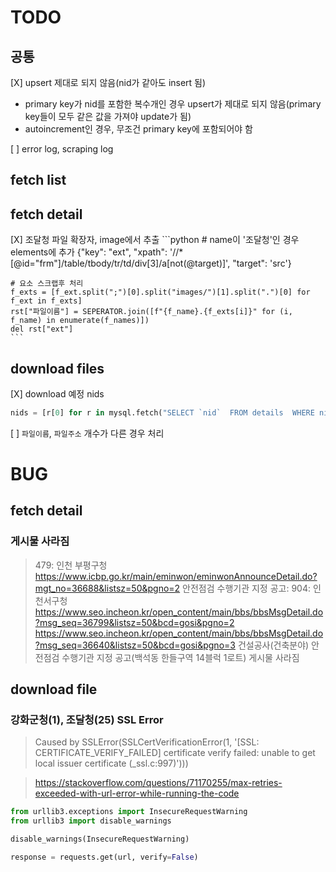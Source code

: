 # TODO

## 공통

[X] upsert 제대로 되지 않음(nid가 같아도 insert 됨)
  - primary key가 nid를 포함한 복수개인 경우 upsert가 제대로 되지 않음(primary key들이 모두 같은 값을 가져야 update가 됨)
  - autoincrement인 경우, 무조건 primary key에 포함되어야 함

[ ] error log, scraping log

## fetch list

## fetch detail

[X] 조달청 파일 확장자, image에서 추출
    ```python
    # name이 '조달청'인 경우 elements에 추가
    {"key": "ext", "xpath": '//*[@id="frm"]/table/tbody/tr/td/div[3]/a[not(@target)]', "target": 'src'}

    # 요소 스크랩후 처리
    f_exts = [f_ext.split(";")[0].split("images/")[1].split(".")[0] for f_ext in f_exts]
    rst["파일이름"] = SEPERATOR.join([f"{f_name}.{f_exts[i]}" for (i, f_name) in enumerate(f_names)])
    del rst["ext"]
    ```

## download files
[X] download 예정 nids
   ```python
   nids = [r[0] for r in mysql.fetch("SELECT `nid`  FROM details  WHERE nid > (SELECT MAX(`nid`) FROM files) AND `파일주소` != '';")]
   ```

[ ] `파일이름`, `파일주소` 개수가 다른 경우 처리

# BUG

## fetch detail
### 게시물 사라짐
> 479: 인천 부평구청	https://www.icbp.go.kr/main/eminwon/eminwonAnnounceDetail.do?mgt_no=36688&listsz=50&pgno=2
안전점검 수행기관 지정 공고: 
> 904: 인천서구청	https://www.seo.incheon.kr/open_content/main/bbs/bbsMsgDetail.do?msg_seq=36799&listsz=50&bcd=gosi&pgno=2
https://www.seo.incheon.kr/open_content/main/bbs/bbsMsgDetail.do?msg_seq=36640&listsz=50&bcd=gosi&pgno=3
건설공사(건축분야) 안전점검 수행기관 지정 공고(백석동 한들구역 14블럭 1로트) 게시물 사라짐


## download file

### 강화군청(1), 조달청(25) SSL Error
> Caused by SSLError(SSLCertVerificationError(1, '[SSL: CERTIFICATE_VERIFY_FAILED] certificate verify failed: unable to get local issuer certificate (_ssl.c:997)')))

> https://stackoverflow.com/questions/71170255/max-retries-exceeded-with-url-error-while-running-the-code

```python
from urllib3.exceptions import InsecureRequestWarning
from urllib3 import disable_warnings

disable_warnings(InsecureRequestWarning)

response = requests.get(url, verify=False)
````

